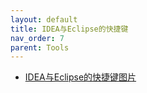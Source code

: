 ```yaml
---
layout: default
title: IDEA与Eclipse的快捷键
nav_order: 7
parent: Tools
---
```



- [IDEA与Eclipse的快捷键图片](../Tools/idea与eclipse的快捷键.jpg)